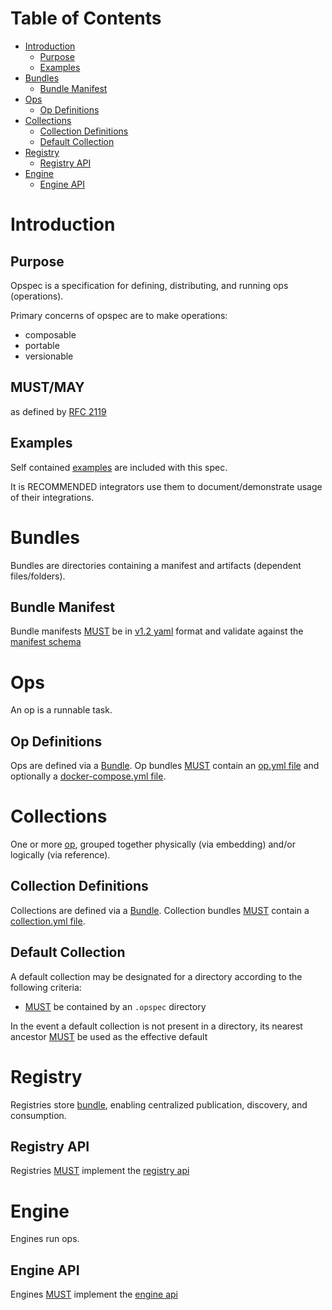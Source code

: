 # Table of Contents

- [Introduction](#introduction)
    - [Purpose](#purpose)
    - [Examples](#examples)
- [Bundles](#bundles)
    - [Bundle Manifest](#bundle-manifest)
- [Ops](#ops)
    - [Op Definitions](#op-definitions)
- [Collections](#collections)
    - [Collection Definitions](#collection-definitions)
    - [Default Collection](#default-collection)
- [Registry](#registry)
    - [Registry API](#registry-api)
- [Engine](#engine)
    - [Engine API](#engine-api)

# Introduction

## Purpose

Opspec is a specification for defining, distributing, and running ops
(operations).

Primary concerns of opspec are to make operations:

- composable
- portable
- versionable

## MUST/MAY

as defined by [RFC 2119](https://tools.ietf.org/html/rfc2119)

## Examples

Self contained [examples](examples/) are included with this spec.

It is RECOMMENDED integrators use them to document/demonstrate usage of
their integrations.


# Bundles

Bundles are directories containing a manifest and artifacts (dependent
files/folders).

## Bundle Manifest

Bundle manifests [MUST](#mustmay) be in
[v1.2 yaml](http://www.yaml.org/spec/1.2/spec.html) format and validate
against the [manifest schema](schema/manifest.json)

# Ops

An op is a runnable task.

## Op Definitions

Ops are defined via a [Bundle](#bundles). Op bundles
[MUST](#mustmay) contain an [op.yml file](op.yml-file.md) and
optionally a [docker-compose.yml file](docker-compose.yml.md).


# Collections

One or more [op](#ops), grouped together physically (via embedding)
and/or logically (via reference).

## Collection Definitions

Collections are defined via a [Bundle](#bundles). Collection bundles
[MUST](#mustmay) contain a
[collection.yml file](collection.yml-file.md).


## Default Collection

A default collection may be designated for a directory according to the
following criteria:

- [MUST](#mustmay) be contained by an `.opspec` directory

In the event a default collection is not present in a directory, its
nearest ancestor [MUST](#mustmay) be used as the effective default


# Registry

Registries store [bundle](#bundles), enabling centralized publication,
discovery, and consumption.

## Registry API

Registries [MUST](#mustmay) implement the
[registry api](registry-oai_spec.yaml)


# Engine

Engines run ops.

## Engine API

Engines [MUST](#mustmay) implement the
[engine api](engine-oai_spec.yaml)

